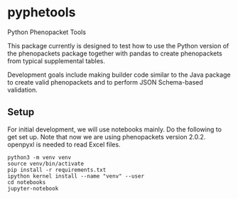 # pyphetools
Python Phenopacket Tools

This package currently is designed to test how to use the Python version of the phenopackets package together with pandas to create phenopackets from typical supplemental tables.

Development goals include making builder code similar to the Java package to create valid phenopackets and to perform JSON Schema-based validation.


## Setup

For initial development, we will use notebooks mainly. Do the following to get set up. Note that now
we are using phenopackets version 2.0.2. openpyxl is needed to read Excel files.


```
python3 -m venv venv
source venv/bin/activate
pip install -r requirements.txt
ipython kernel install --name "venv" --user
cd notebooks
jupyter-notebook
```